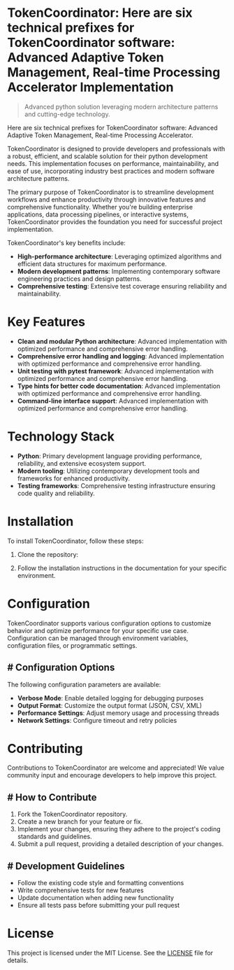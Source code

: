 <!-- fallback_TokenCoordinator_20251021164841_24515 -->

# TokenCoordinator: Here are six technical prefixes for TokenCoordinator software: Advanced Adaptive Token Management, Real-time Processing Accelerator Implementation
> Advanced python solution leveraging modern architecture patterns and cutting-edge technology.

Here are six technical prefixes for TokenCoordinator software: Advanced Adaptive Token Management, Real-time Processing Accelerator.

TokenCoordinator is designed to provide developers and professionals with a robust, efficient, and scalable solution for their python development needs. This implementation focuses on performance, maintainability, and ease of use, incorporating industry best practices and modern software architecture patterns.

The primary purpose of TokenCoordinator is to streamline development workflows and enhance productivity through innovative features and comprehensive functionality. Whether you're building enterprise applications, data processing pipelines, or interactive systems, TokenCoordinator provides the foundation you need for successful project implementation.

TokenCoordinator's key benefits include:

* **High-performance architecture**: Leveraging optimized algorithms and efficient data structures for maximum performance.
* **Modern development patterns**: Implementing contemporary software engineering practices and design patterns.
* **Comprehensive testing**: Extensive test coverage ensuring reliability and maintainability.

# Key Features

* **Clean and modular Python architecture**: Advanced implementation with optimized performance and comprehensive error handling.
* **Comprehensive error handling and logging**: Advanced implementation with optimized performance and comprehensive error handling.
* **Unit testing with pytest framework**: Advanced implementation with optimized performance and comprehensive error handling.
* **Type hints for better code documentation**: Advanced implementation with optimized performance and comprehensive error handling.
* **Command-line interface support**: Advanced implementation with optimized performance and comprehensive error handling.

# Technology Stack

* **Python**: Primary development language providing performance, reliability, and extensive ecosystem support.
* **Modern tooling**: Utilizing contemporary development tools and frameworks for enhanced productivity.
* **Testing frameworks**: Comprehensive testing infrastructure ensuring code quality and reliability.

# Installation

To install TokenCoordinator, follow these steps:

1. Clone the repository:


2. Follow the installation instructions in the documentation for your specific environment.

# Configuration

TokenCoordinator supports various configuration options to customize behavior and optimize performance for your specific use case. Configuration can be managed through environment variables, configuration files, or programmatic settings.

## # Configuration Options

The following configuration parameters are available:

* **Verbose Mode**: Enable detailed logging for debugging purposes
* **Output Format**: Customize the output format (JSON, CSV, XML)
* **Performance Settings**: Adjust memory usage and processing threads
* **Network Settings**: Configure timeout and retry policies

# Contributing

Contributions to TokenCoordinator are welcome and appreciated! We value community input and encourage developers to help improve this project.

## # How to Contribute

1. Fork the TokenCoordinator repository.
2. Create a new branch for your feature or fix.
3. Implement your changes, ensuring they adhere to the project's coding standards and guidelines.
4. Submit a pull request, providing a detailed description of your changes.

## # Development Guidelines

* Follow the existing code style and formatting conventions
* Write comprehensive tests for new features
* Update documentation when adding new functionality
* Ensure all tests pass before submitting your pull request

# License

This project is licensed under the MIT License. See the [LICENSE](https://github.com/Hantan1080/TokenCoordinator/blob/main/LICENSE) file for details.
